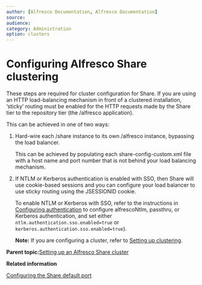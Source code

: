 ```yaml
---
author: [Alfresco Documentation, Alfresco Documentation]
source: 
audience: 
category: Administration
option: clusters
---
```


# Configuring Alfresco Share clustering

These steps are required for cluster configuration for Share. If you are using an HTTP load-balancing mechanism in front of a clustered installation, ‘sticky’ routing must be enabled for the HTTP requests made by the Share tier to the repository tier \(the /alfresco application\).

This can be achieved in one of two ways:

1.  Hard-wire each /share instance to its own /alfresco instance, bypassing the load balancer.

    This can be achieved by populating each share-config-custom.xml file with a host name and port number that is not behind your load balancing mechanism.

2.  If NTLM or Kerberos authentication is enabled with SSO, then Share will use cookie-based sessions and you can configure your load balancer to use sticky routing using the JSESSIONID cookie.

    To enable NTLM or Kerberos with SSO, refer to the instructions in [Configuring authentication](../concepts/auth-config-examples.md) to configure alfrescoNtlm, passthru, or Kerberos authentication, and set either `ntlm.authentication.sso.enabled=true` or `kerberos.authentication.sso.enabled=true`\).

    **Note:** If you are configuring a cluster, refer to [Setting up clustering](../concepts/ha-intro.md).


**Parent topic:**[Setting up an Alfresco Share cluster](../concepts/cluster-share.md)

**Related information**  


[Configuring the Share default port](share-change-port.md)

